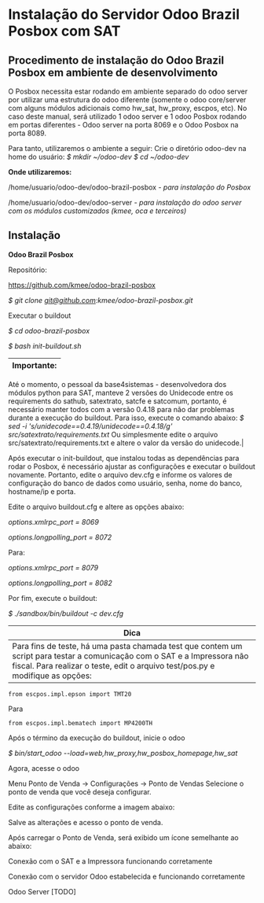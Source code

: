 # Instalação do Servidor Odoo Brazil Posbox com SAT

## Procedimento de instalação do Odoo Brazil Posbox em ambiente de desenvolvimento

O Posbox necessita estar rodando em ambiente separado do odoo server por utilizar uma estrutura do odoo diferente (somente o odoo core/server com alguns módulos adicionais como hw_sat, hw_proxy, escpos, etc). No caso deste manual, será utilizado 1 odoo server e 1 odoo Posbox rodando em portas diferentes - Odoo server na porta 8069 e o Odoo Posbox na porta 8089.

Para tanto, utilizaremos o ambiente a seguir:
Crie o diretório odoo-dev na home do usuário:
	*$ mkdir ~/odoo-dev*
	*$ cd ~/odoo-dev*

**Onde utilizaremos:**

/home/usuario/odoo-dev/odoo-brazil-posbox - *para instalação do Posbox*

/home/usuario/odoo-dev/odoo-server - *para instalação do odoo server com os módulos customizados (kmee, oca e terceiros)*

## Instalação
**Odoo Brazil Posbox**

Repositório:

https://github.com/kmee/odoo-brazil-posbox

  *$ git clone git@github.com:kmee/odoo-brazil-posbox.git*

Executar o buildout

  *$ cd odoo-brazil-posbox*

  *$ bash init-buildout.sh*

**Importante:**|
---------------|
Até o momento, o pessoal da base4sistemas - desenvolvedora dos módulos python para SAT, manteve 2 versões do Unidecode entre os requirements do sathub, satextrato, satcfe e satcomum, portanto, é necessário manter todos com a versão 0.4.18 para não dar problemas durante a execução do buildout. Para isso, execute o comando abaixo:
  *$ sed -i 's/unidecode==0.4.19/unidecode==0.4.18/g' src/satextrato/requirements.txt*
Ou simplesmente edite o arquivo src/satextrato/requirements.txt e altere o valor da versão do unidecode.|



Após executar o init-buildout, que instalou todas as dependências para rodar o Posbox, é necessário ajustar as configurações e executar o buildout novamente. Portanto, edite o arquivo dev.cfg e informe os valores de configuração do banco de dados como usuário, senha, nome do banco, hostname/ip e porta.

Edite o arquivo buildout.cfg e altere as opções abaixo:

  *options.xmlrpc_port = 8069*

  *options.longpolling_port = 8072*

Para:

  *options.xmlrpc_port = 8079*

  *options.longpolling_port = 8082*


Por fim, execute o buildout:

  *$ ./sandbox/bin/buildout -c dev.cfg*

Dica|
----|
Para fins de teste, há uma pasta chamada test que contem um script para testar a comunicação com o SAT e a Impressora não fiscal. Para realizar o teste, edit o arquivo test/pos.py e modifique as opções: |

	from escpos.impl.epson import TMT20

Para

	from escpos.impl.bematech import MP4200TH



Após o término da execução do buildout, inicie o odoo

  *$ bin/start_odoo --load=web,hw_proxy,hw_posbox_homepage,hw_sat*

Agora, acesse o odoo

Menu Ponto de Venda → Configurações → Ponto de Vendas
Selecione o ponto de venda que você deseja configurar.



Edite as configurações conforme a imagem abaixo:




Salve as alterações e acesso o ponto de venda.

Após carregar o Ponto de Venda, será exibido um ícone semelhante ao abaixo:


 Conexão com o SAT e a Impressora funcionando corretamente

 Conexão com o servidor Odoo estabelecida e funcionando corretamente

Odoo Server [TODO]
